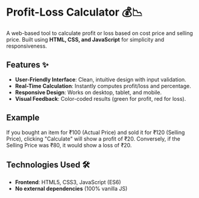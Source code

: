# Profit-Loss Calculator 💰📉

A web-based tool to calculate profit or loss based on cost price and selling price. Built using **HTML, CSS, and JavaScript** for simplicity and responsiveness.

## Features ✨
- **User-Friendly Interface**: Clean, intuitive design with input validation.
- **Real-Time Calculation**: Instantly computes profit/loss and percentage.
- **Responsive Design**: Works on desktop, tablet, and mobile.
- **Visual Feedback**: Color-coded results (green for profit, red for loss).

## Example
If you bought an item for ₹100 (Actual Price) and sold it for ₹120 (Selling Price), clicking "Calculate" will show a profit of ₹20.
Conversely, if the Selling Price was ₹80, it would show a loss of ₹20.

## Technologies Used 🛠️
- **Frontend**: HTML5, CSS3, JavaScript (ES6)
- **No external dependencies** (100% vanilla JS)